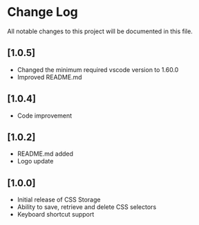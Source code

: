 # Change Log

All notable changes to this project will be documented in this file.

## [1.0.5]

- Changed the minimum required vscode version to 1.60.0
- Improved README.md

## [1.0.4]

- Code improvement

## [1.0.2]

- README.md added
- Logo update

## [1.0.0]

- Initial release of CSS Storage
- Ability to save, retrieve and delete CSS selectors
- Keyboard shortcut support
